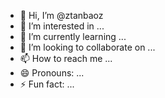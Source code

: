 - 👋 Hi, I’m @ztanbaoz
- 👀 I’m interested in ...
- 🌱 I’m currently learning ...
- 💞️ I’m looking to collaborate on ...
- 📫 How to reach me ...
- 😄 Pronouns: ...
- ⚡ Fun fact: ...

<!---
ztanbaoz/ztanbaoz is a ✨ special ✨ repository because its `README.md` (this file) appears on your GitHub profile.
You can click the Preview link to take a look at your changes.
--->
